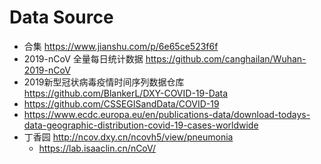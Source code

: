 # Data Source

- 合集 https://www.jianshu.com/p/6e65ce523f6f
- 2019-nCoV 全量每日统计数据 https://github.com/canghailan/Wuhan-2019-nCoV
- 2019新型冠状病毒疫情时间序列数据仓库 https://github.com/BlankerL/DXY-COVID-19-Data
- https://github.com/CSSEGISandData/COVID-19
- https://www.ecdc.europa.eu/en/publications-data/download-todays-data-geographic-distribution-covid-19-cases-worldwide
- 丁香园 http://ncov.dxy.cn/ncovh5/view/pneumonia
  - https://lab.isaaclin.cn/nCoV/